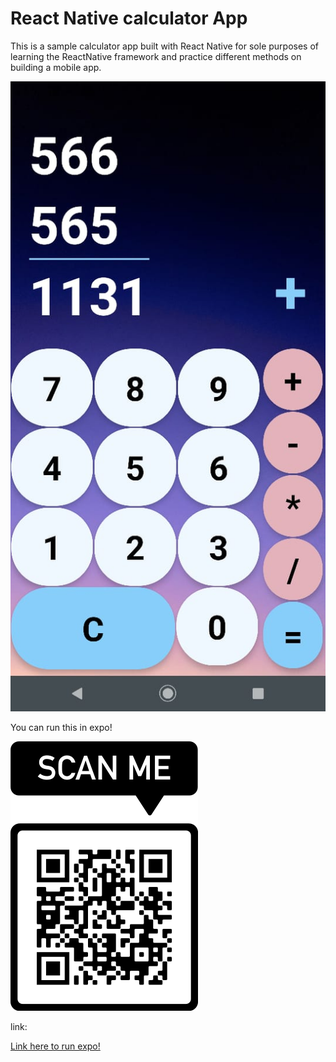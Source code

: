 # React Native calculator App

This is a sample calculator app built with React Native for sole purposes of learning the ReactNative framework and practice different methods on building a mobile app.

<img src="./assets/showCalculator.jpeg" alt="Show calculator"/>

You can run this in expo!


<img src="./assets/tryMe.png" alt="run this qr code"/>

link:

<a href="https://exp.host/@adivianahd/calculator-app">Link here to run expo!</a>